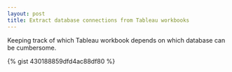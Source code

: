 ```yaml
---
layout: post
title: Extract database connections from Tableau workbooks
---
```

Keeping track of which Tableau workbook depends on which database can be cumbersome.

{% gist 430188859dfd4ac88df80 %}
